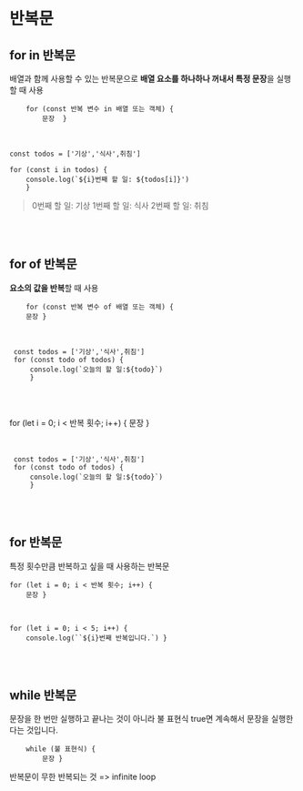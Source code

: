 # 반복문

## for in 반복문

배열과 함께 사용할 수 있는 반복문으로
**배열 요소를 하나하나 꺼내서 특정 문장**을 실행할 때 사용

        for (const 반복 변수 in 배열 또는 객체) {
    	    문장	}

<br>

    const todos = ['기상','식사',취침']

    for (const i in todos) {
    	console.log(`${i}번째 할 일: ${todos[i]}')
    	}

> 0번째 할 일: 기상
> 1번째 할 일: 식사
> 2번째 할 일: 취침

<br><br>

## for of 반복문

**요소의 값을 반복**할 때 사용

        for (const 반복 변수 of 배열 또는 객체) {
        문장 }

<br>

     const todos = ['기상','식사',취침']
     for (const todo of todos) {
         console.log(`오늘의 할 일:${todo}`)
         }

<br><br>

for (let i = 0; i < 반복 횟수; i++) {
문장 }

<br>

     const todos = ['기상','식사',취침']
     for (const todo of todos) {
         console.log(`오늘의 할 일:${todo}`)
         }

<br><br>

## for 반복문

특정 횟수만큼 반복하고 싶을 때 사용하는 반복문

    for (let i = 0; i < 반복 횟수; i++) {
        문장 }

<br>

    for (let i = 0; i < 5; i++) {
        console.log(``${i}번째 반복입니다.`) }

<br><br>

## while 반복문

문장을 한 번만 실행하고 끝나는 것이 아니라 불 표현식 true면 계속해서 문장을 실행한다는 것입니다.

        while (불 표현식) {
    	    문장 }

반복문이 무한 반복되는 것 => infinite loop
